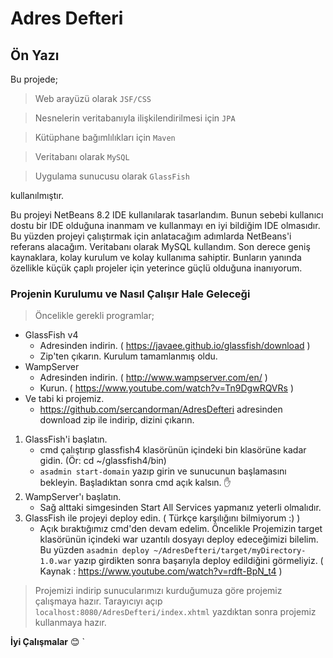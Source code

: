 # Adres Defteri

## Ön Yazı

Bu projede;

> Web arayüzü olarak `JSF/CSS`
  
> Nesnelerin veritabanıyla ilişkilendirilmesi için `JPA`

> Kütüphane bağımlılıkları için `Maven`

> Veritabanı olarak `MySQL`

> Uygulama sunucusu olarak `GlassFish`

kullanılmıştır.

  Bu projeyi NetBeans 8.2 IDE kullanılarak tasarlandım. Bunun sebebi kullanıcı dostu bir IDE olduğuna inanmam ve kullanmayı en iyi bildiğim IDE olmasıdır. Bu yüzden projeyi çalıştırmak için anlatacağım adımlarda NetBeans'i referans alacağım.
Veritabanı olarak MySQL kullandım. Son derece geniş kaynaklara, kolay kurulum ve kolay kullanıma sahiptir. Bunların yanında özellikle küçük çaplı projeler için yeterince güçlü olduğuna inanıyorum.

### Projenin Kurulumu ve Nasıl Çalışır Hale Geleceği

> Öncelikle gerekli programlar;
* GlassFish v4
    * Adresinden indirin. ( https://javaee.github.io/glassfish/download )
    * Zip'ten çıkarın. Kurulum tamamlanmış oldu.
* WampServer 
    * Adresinden indirin. ( http://www.wampserver.com/en/ )
    * Kurun. ( https://www.youtube.com/watch?v=Tn9DgwRQVRs )
* Ve tabi ki projemiz.
    * https://github.com/sercandorman/AdresDefteri adresinden download zip ile indirip, dizini çıkarın.

1. GlassFish'i başlatın.
    * cmd çalıştırıp glassfish4 klasörünün içindeki bin klasörüne kadar gidin. (Ör: cd ~/glassfish4/bin)
    * `asadmin start-domain` yazıp girin ve sunucunun başlamasını bekleyin. Başladıktan sonra cmd açık kalsın. :hand:
2. WampServer'ı başlatın.
    * Sağ alttaki simgesinden Start All Services yapmanız yeterli olmalıdır.
3. GlassFish ile projeyi deploy edin. ( Türkçe karşılığını bilmiyorum :) )
    * Açık bıraktığımız cmd'den devam edelim. Öncelikle Projemizin target klasörünün içindeki war uzantılı dosyayı deploy edeceğimizi 
    bilelim. Bu yüzden `asadmin deploy ~/AdresDefteri/target/myDirectory-1.0.war` yazıp girdikten sonra başarıyla deploy edildiğini 
    görmeliyiz. ( Kaynak : https://www.youtube.com/watch?v=rdft-BpN_t4 )
    
    
> Projemizi indirip sunucularımızı kurduğumuza göre projemiz çalışmaya hazır.
  Tarayıcıyı açıp `localhost:8080/AdresDefteri/index.xhtml` yazdıktan sonra projemiz kullanmaya hazır.

**İyi Çalışmalar** :blush:
    `
    
    
    
